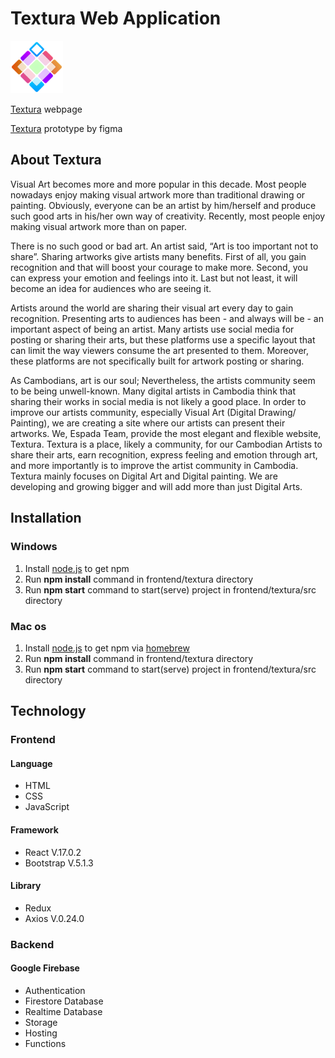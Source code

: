 
<div style="display: flex; justify-content: space-between;">
  
  <h1>Textura Web Application</h1>
</div>
<img src="/frontend/textura/public/icon.png" width="84"> </img>

[Textura](https://textura-9fcd3.web.app/) webpage

[Textura](https://www.figma.com/proto/vS67iKvcz0eSE5iBHUxMAT/Textura?node-id=643%3A3004&starting-point-node-id=643%3A3004&show-proto-sidebar=1) prototype by figma


## About Textura
Visual Art becomes more and more popular in this decade. Most people nowadays enjoy making visual artwork more than traditional drawing or painting. Obviously, everyone can be an artist by him/herself and produce such good arts in his/her own way of creativity. Recently, most people enjoy making visual artwork more than on paper.

There is no such good or bad art. An artist said, “Art is too important not to share”. Sharing artworks give artists many benefits. First of all, you gain recognition and that will boost your courage to make more. Second, you can express your emotion and feelings into it. Last but not least, it will become an idea for audiences who are seeing it.

Artists around the world are sharing their visual art every day to gain recognition. Presenting arts to audiences has been - and always will be - an important aspect of being an artist. Many artists use social media for posting or sharing their arts, but these platforms use a specific layout that can limit the way viewers consume the art presented to them. Moreover, these platforms are not specifically built for artwork posting or sharing.

As Cambodians, art is our soul; Nevertheless, the artists community seem to be being unwell-known. Many digital artists in Cambodia think that sharing their works in social media is not likely a good place. In order to improve our artists community, especially Visual Art (Digital Drawing/ Painting), we are creating a site where our artists can present their artworks. We, Espada Team, provide the most elegant and flexible website, Textura. Textura is a place, likely a community, for our Cambodian Artists to share their arts, earn recognition, express feeling and emotion through art, and more importantly is to improve the artist community in Cambodia. Textura mainly focuses on Digital Art and Digital painting. We are developing and growing bigger and will add more than just Digital Arts.

## Installation
### Windows
1. Install [node.js](https://nodejs.org/en/) to get npm
2. Run **npm install** command in frontend/textura directory 
3. Run **npm start** command to start(serve) project in frontend/textura/src directory 

### Mac os
1. Install [node.js](https://nodejs.org/en/) to get npm via [homebrew](https://brew.sh/index_ja)
2. Run **npm install** command in frontend/textura directory 
3. Run **npm start** command to start(serve) project in frontend/textura/src directory

## Technology
### Frontend
#### Language
* HTML
* CSS
* JavaScript
#### Framework
* React V.17.0.2
* Bootstrap V.5.1.3
#### Library 
* Redux
* Axios V.0.24.0
### Backend
#### Google Firebase
* Authentication
* Firestore Database
* Realtime Database
* Storage
* Hosting
* Functions
